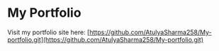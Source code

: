 # My Portfolio

Visit my portfolio site here: [https://github.com/AtulyaSharma258/My-portfolio.git](https://github.com/AtulyaSharma258/My-portfolio.git)
